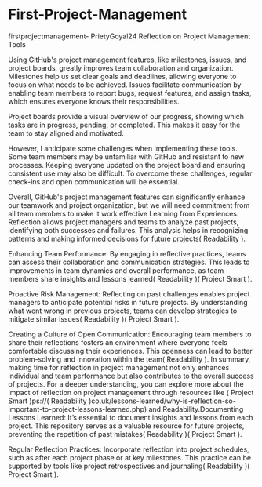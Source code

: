 # First-Project-Management
firstprojectmanagement- PrietyGoyal24
Reflection on Project Management Tools

Using GitHub's project management features, like milestones, issues, and project boards, greatly improves team collaboration and organization. Milestones help us set clear goals and deadlines, allowing everyone to focus on what needs to be achieved. Issues facilitate communication by enabling team members to report bugs, request features, and assign tasks, which ensures everyone knows their responsibilities.

Project boards provide a visual overview of our progress, showing which tasks are in progress, pending, or completed. This makes it easy for the team to stay aligned and motivated.

However, I anticipate some challenges when implementing these tools. Some team members may be unfamiliar with GitHub and resistant to new processes. Keeping everyone updated on the project board and ensuring consistent use may also be difficult. To overcome these challenges, regular check-ins and open communication will be essential.

Overall, GitHub's project management features can significantly enhance our teamwork and project organization, but we will need commitment from all team members to make it work effective Learning from Experiences: Reflection allows project managers and teams to analyze past projects, identifying both successes and failures. This analysis helps in recognizing patterns and making informed decisions for future projects​( Readability ).

Enhancing Team Performance: By engaging in reflective practices, teams can assess their collaboration and communication strategies. This leads to improvements in team dynamics and overall performance, as team members share insights and lessons learned​( Readability )​( Project Smart ).

Proactive Risk Management: Reflecting on past challenges enables project managers to anticipate potential risks in future projects. By understanding what went wrong in previous projects, teams can develop strategies to mitigate similar issues​( Readability )​( Project Smart ).

Creating a Culture of Open Communication: Encouraging team members to share their reflections fosters an environment where everyone feels comfortable discussing their experiences. This openness can lead to better problem-solving and innovation within the team​( Readability ). In summary, making time for reflection in project management not only enhances individual and team performance but also contributes to the overall success of projects. For a deeper understanding, you can explore more about the impact of reflection on project management through resources like ( Project Smart )ps://​( Readability )co.uk/lessons-learned/why-is-reflection-so-important-to-project-lessons-learned.php) and Readability.Documenting Lessons Learned: It’s essential to document insights and lessons from each project. This repository serves as a valuable resource for future projects, preventing the repetition of past mistakes​( Readability )​( Project Smart ).

Regular Reflection Practices: Incorporate reflection into project schedules, such as after each project phase or at key milestones. This practice can be supported by tools like project retrospectives and journaling​( Readability )​( Project Smart ).
